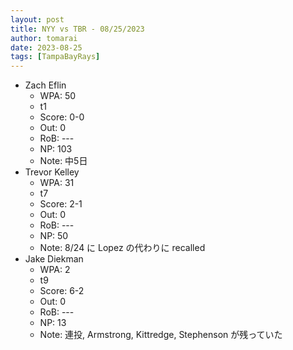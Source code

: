 ```yaml
---
layout: post
title: NYY vs TBR - 08/25/2023
author: tomarai
date: 2023-08-25
tags: [TampaBayRays]
---
```


* Zach Eflin
	- WPA: 50
	- t1
	- Score: 0-0
	- Out: 0
	- RoB: ---
	- NP: 103
	- Note: 中5日
* Trevor Kelley
	- WPA: 31
	- t7
	- Score: 2-1
	- Out: 0
	- RoB: ---
	- NP: 50
	- Note: 8/24 に Lopez の代わりに recalled
* Jake Diekman
	- WPA: 2
	- t9
	- Score: 6-2
	- Out: 0
	- RoB: ---
	- NP: 13
	- Note: 連投, Armstrong, Kittredge, Stephenson が残っていた

